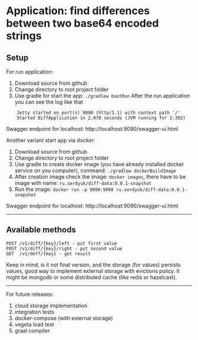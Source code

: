 # Application: find differences between two base64 encoded strings

## Setup

For run application:
1. Download source from github
2. Change directory to root project folder
3. Use gradle for start the app: `./gradlew bootRun`
After the run application you can see the log like that
```
    Jetty started on port(s) 9090 (http/1.1) with context path '/'
    Started DiffApplication in 2.078 seconds (JVM running for 2.392)
```
Swagger endpoint for localhost: http://localhost:9090/swagger-ui.html

Another variant start app via docker:
1. Download source from github
2. Change directory to root project folder
3. Use gradle to create docker image (you have already installed docker service on you computer), command: ` ./gradlew dockerBuildImage
`
4. After creation image check the image: `docker images`, there have to be image with name: `ru.serdyuk/diff-data:0.0.1-snapshot`
5. Run the image: `docker run -p 9090:9090 ru.serdyuk/diff-data:0.0.1-snapshot`

Swagger endpoint for localhost: http://localhost:9090/swagger-ui.html

--- 

## Available methods
```
POST /v1/diff/{key}/left - put first value
POST /v1/diff/{key}/right - put second value
GET  /v1/deff/{key} - get result
```
Keep in mind, is it not final version, and the storage (for values) persists values, good way to implement external
storage with evictions policy. It might be mongodb or some distributed cache (like redis or hazelcast).

---

For future releases:
1. cloud storage implementation
2. integration tests
3. docker-compose (with external storage)
4. vegeta load test
5. graal compiler
